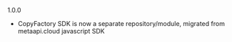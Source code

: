 1.0.0
  - CopyFactory SDK is now a separate repository/module, migrated from metaapi.cloud javascript SDK